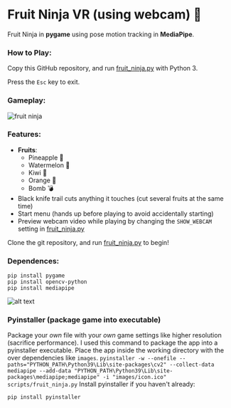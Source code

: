 # Fruit Ninja VR (using webcam) 🍉

Fruit Ninja in **pygame** using pose motion tracking in **MediaPipe**.

### How to Play:

Copy this GitHub repository, and run [fruit_ninja.py](scripts/fruit_ninja.py) with Python 3.

Press the `Esc` key to exit.

### Gameplay:
![fruit ninja](https://user-images.githubusercontent.com/76597978/146680831-99c0f914-2de2-42e8-bf02-091144159612.gif)

### Features:
- **Fruits**:
  -   Pineapple 🍍
  -   Watermelon 🍉
  -   Kiwi 🥝
  -   Orange 🍊
  -   Bomb 💣
-   Black knife trail cuts anything it touches (cut several fruits at the same time)
-   Start menu (hands up before playing to avoid accidentally starting)
-   Preview webcam video while playing by changing the `SHOW_WEBCAM` setting in [fruit_ninja.py](https://github.com/mmbaguette/Fruit-Ninja-VR/blob/main/scripts/fruit_ninja.py)

Clone the git repository, and run [fruit_ninja.py](https://github.com/mmbaguette/Fruit-Ninja-VR/blob/main/scripts/fruit_ninja.py) to begin!

### Dependences:
```
pip install pygame
pip install opencv-python
pip install mediapipe
```

![alt text](https://github.com/mmbaguette/Fruit-Ninja-VR/blob/main/preview/fruit%20ninja.jpg?raw=true)

### Pyinstaller (package game into executable)

Package your *own* file with your *own* game settings like higher resolution (sacrifice performance). I used this command to package the app into a pyinstaller executable. Place the app inside the working directory with the over dependencies like `images`.
`
pyinstaller -w --onefile --paths="PYTHON_PATH\Python39\Lib\site-packages\cv2" --collect-data mediapipe --add-data "PYTHON_PATH\Python39\Lib\site-packages\mediapipe;mediapipe" -i "images/icon.ico" scripts/fruit_ninja.py
`
Install pyinstaller if you haven't already:
```
pip install pyinstaller
```